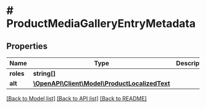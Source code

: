 # # ProductMediaGalleryEntryMetadata


## Properties 


Name | Type | Description | Notes
------------ | ------------- | ------------- | -------------
**roles**| **string[]** |   | [optional]
**alt**| [**\OpenAPI\Client\Model\ProductLocalizedText**](ProductLocalizedText.md) |   | [optional]


[[Back to Model list]](../../README.md#models) [[Back to API list]](../../README.md#endpoints) [[Back to README]](../../README.md)

